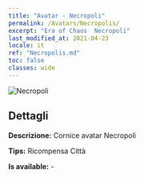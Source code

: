 ```yaml
---
title: "Avatar - Necropoli"
permalink: /Avatars/Necropolis/
excerpt: "Era of Chaos  Necropoli"
last_modified_at: 2021-04-23
locale: it
ref: "Necropolis.md"
toc: false
classes: wide
---
```

 ![Necropoli](/images/a/avatarFrame_13.png)

## Dettagli

 **Descrizione:** Cornice avatar Necropoli 

 **Tips:** Ricompensa Città 

 **Is available:**  - 

